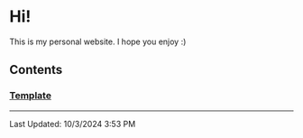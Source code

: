 # Hi!
This is my personal website. I hope you enjoy :)

## Contents

### [Template](_pageTemplate.md)

---
Last Updated: 10/3/2024 3:53 PM